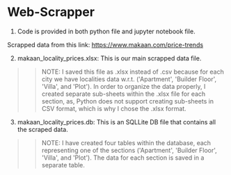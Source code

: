 # Web-Scrapper

1. Code is provided in both python file and jupyter notebook file.

Scrapped data from this link:
https://www.makaan.com/price-trends

2. makaan_locality_prices.xlsx: This is our main scrapped data file.
>> NOTE: I saved this file as .xlsx instead of .csv because for each city we have localities data w.r.t. ('Apartment', 'Builder Floor', 'Villa', and 'Plot'). In order to organize the data properly, I created separate sub-sheets within the .xlsx file for each section, as, Python does not support creating sub-sheets in CSV format, which is why I chose the .xlsx format.

3. makaan_locality_prices.db: This is an SQLLite DB file that contains all the scraped data.
>> NOTE: I have created four tables within the database, each representing one of the sections ('Apartment', 'Builder Floor', 'Villa', and 'Plot'). The data for each section is saved in a separate table.